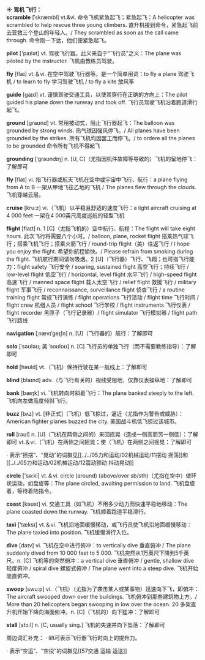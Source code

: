 ☀ <span class="category">**驾机 飞行：**</span>          
<span class="vocabulary">**scramble**</span> [ˈskræmbl]
<span class="definition">vt.&vi. 命令飞机紧急起飞；紧急起飞：</span>A helicopter was scrambled to help rescue three young climbers. 直升机接到命令，紧急起飞前去营救三个登山的年轻人。/ They scrambled as soon as the call came through. 命令刚一下达，他们便紧急起飞。

<span class="vocabulary">**pilot**</span> ['paɪlət] 
<span class="definition">vt. 驾驶飞行器。此义来自于“飞行员”之义：</span>The plane was piloted by the instructor. 飞机由教练员驾驶。

<span class="vocabulary">**fly**</span> [flaɪ] 
<span class="definition">vt.＆vi. 在空中驾驶飞行器等。是一个简单用词：</span>to fly a plane 驾驶飞机 / to learn to fly 学习驾驶飞机 / to fly a kite 放风筝

<span class="vocabulary">**guide**</span> [ɡaɪd] 
<span class="definition">vt. 谨慎驾驶交通工具，以使其穿行在正确的方向上：</span>The pilot guided his plane down the runway and took off. 飞行员驾驶飞机沿着跑道滑行起飞。

<span class="vocabulary">**ground**</span> [ɡraʊnd] 
<span class="definition">vt. 常用被动式，阻止飞行器起飞：</span>The balloon was grounded by strong winds. 热气球因强风停飞。/ All planes have been grounded by the strikes. 所有飞机均因罢工而停飞。/ to ordere all the planes to be grounded 命令所有飞机不得起飞
           
<span class="vocabulary">**grounding**</span> [ˈgraʊndɪŋ]
<span class="definition">n. [U, C]（尤指因机件故障等导致的）飞机的留地停飞：</span>了解即可

<span class="vocabulary">**fly**</span> [flaɪ] 
<span class="definition">vi. 指飞行器或航天飞机在空中或宇宙中飞行、航行：</span>a plane flying from A to B 一架从甲地飞往乙地的飞机 / The planes flew through the clouds. 飞机穿越云层。
           
<span class="vocabulary">**cruise**</span> [kru:z]
<span class="definition">vi.（飞机）以平稳且舒适的速度飞行：</span>a light aircraft cruising at 4 000 feet 一架在4 000英尺高度巡航的轻型飞机

<span class="vocabulary">**flight**</span> [flaɪt] 
<span class="definition">n. 1 [C]（尤指飞机的）空中航行、航程：</span>The flight will take eight hours. 此次飞行将需要八个小时。/ balloon, plane, rocket flight 搭乘热气球飞行；搭乘飞机飞行；搭乘火箭飞行 / round-trip flight（美）往返飞行 / I hope you enjoy the flight. 希望你航程愉快。/ Please refrain from smoking during the flight. 飞机航行期间请勿吸烟。<span class="definition">2 [U]（飞行器）飞行、飞翔；也可指飞行能力：</span>flight safety 飞行安全 / soaring, sustained flight 高空飞行；持续飞行 / low-level flight 低空飞行 / horizontal, level flight 水平飞行 / high-speed flight 高速飞行 / manned space flight 载人太空飞行 / relief flight 救援飞行 / military flight 军事飞行 / reconnaissance, surveillance flight 侦查飞行 / a routine training flight 常规飞行演练 / flight operations 飞行活动 / flight time 飞行时间 / flight crew 机组人员 / flight school 飞行学校 / flight instruments 飞行仪表 / flight recorder 黑匣子（飞行记录器）/ flight simulator 飞行模拟器 / flight path 飞行路线 
                      
<span class="vocabulary">**navigation**</span> [ˌnævɪˈgeɪʃn]
<span class="definition">n. [U]（飞行器的）航行：</span>了解即可

<span class="vocabulary">**solo**</span> [ˈsəʊləʊ; 美 ˈsoʊloʊ]
<span class="definition">n. [C] 飞行员的单独飞行（而不需要教练指导）：</span>了解即可
 
<span class="vocabulary">**hold**</span> [həʊld] 
<span class="definition">vt.（飞机）保持行驶在某一航线上：</span>了解即可

<span class="vocabulary">**blind**</span> [blaɪnd] 
<span class="definition">adv.（与飞行有关的）视线受阻地，仅靠仪表操纵地：</span>了解即可

<span class="vocabulary">**bank**</span> [bæŋk] 
<span class="definition">vi. 飞机转向时斜着飞行：</span>The plane banked steeply to the left. 飞机向左做高度倾斜飞行。
           
<span class="vocabulary">**buzz**</span> [bʌz]
<span class="definition">vt. [非正式]（飞机）低飞掠过，逼近（尤指作为警告或威胁）：</span>American fighter planes buzzed the city. 美国战斗机低飞掠过该城市。

<span class="vocabulary">**roll**</span> [rəʊl] 
<span class="definition">n. [U]（飞机在两侧之间的）来回摇晃（造成一侧高而另一侧低）：</span>了解即可 <span class="definition">vt.＆vi.（飞机）在两侧之间摇晃；使（飞机）在两侧之间摇晃：</span>了解即可 
  
· 表示“摇摆”、“晃动”的词群见[[../../05力和运动/02机械运动/11摆动 摇荡]]和[[../../05力和运动/02机械运动/12震动颤动 抖动晃动]]

<span class="vocabulary">**circle**</span> ['sə:kl] 
<span class="definition">vt.＆vi. circle (around) (above/over sb/sth)（尤指在空中）做环状运动，如盘旋等：</span>The plane circled, awaiting permission to land. 飞机盘旋着，等待着陆指令。

<span class="vocabulary">**coast**</span> [kəʊst] 
<span class="definition">vi. 交通工具（如飞机）不用多少动力而快速平稳地移动：</span>The plane coasted down the runway. 飞机顺着跑道平稳滑行。

<span class="vocabulary">**taxi**</span> ['tæksɪ] 
<span class="definition">vt.＆vi. 飞机沿地面缓慢移动，或飞行员使飞机沿地面缓慢移动：</span>The plane taxied into position. 飞机缓慢滑行入位。

<span class="vocabulary">**dive**</span> [daɪv] 
<span class="definition">vi. 飞机在空中进行俯冲：</span>to vertically dive 垂直俯冲 / The plane suddenly dived from 10 000 feet to 5 000. 飞机突然从1万英尺下降到5千英尺。<span class="definition">n. [C] 飞机等的突然俯冲：</span>a vertical dive 垂直俯冲 / gentle, shallow dive 轻度俯冲 / spiral dive 螺旋式俯冲 / The plane went into a steep dive. 飞机开始陡直俯冲。
           
<span class="vocabulary">**swoop**</span> [swu:p]
<span class="definition">vi.（飞机）（尤指为了袭击某人或某事物）迅速向下飞，即俯冲：</span>The aircraft swooped down over the buildings. 飞机俯冲到那些建筑物上方。/ More than 20 helicopters began swooping in low over the ocean. 20 多架直升机开始下降向海面俯冲。<span class="definition">n. [C]（飞机的）向下猛冲：</span>了解即可
           
<span class="vocabulary">**stall**</span> [stɔ:l]
<span class="definition">n. [C, usually sing.] 飞机的失速并向下坠落：</span>了解即可

周边词汇补充：
· lift可表示飞行器飞行时向上的提升力。

· 表示“空运”、“空投”的词群见[[57交通 运输 运送]]